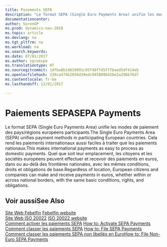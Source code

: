```yaml
---
title: Paiements SEPA
description: "Le format SEPA (Single Euro Payments Area) unifie les modes de paiement des pays/régions européens participants. Cela rend les paiements internationaux aussi faciles à traiter que les paiements nationaux. Quel que soit leur emplacement, les citoyens et les sociétés européens peuvent effectuer et recevoir des paiements en euros, dans ou au-delà des frontières nationales, avec les mêmes conditions, droits et obligations de base."
documentationcenter: 
author: SorenGP
ms.prod: dynamics-nav-2018
ms.topic: article
ms.devlang: na
ms.tgt_pltfrm: na
ms.workload: na
ms.search.keywords: 
ms.date: 07/01/2017
ms.author: sgroespe
ms.translationtype: HT
ms.sourcegitcommit: 1dfba8b14019991c95f40ffd5f7fbaed5df414eb
ms.openlocfilehash: 239ca474b2856d39edc945809b426e2a296b76d7
ms.contentlocale: fr-be
ms.lasthandoff: 12/01/2017

---
```

# <a name="sepa-payments"></a><span data-ttu-id="5c6c2-105">Paiements SEPA</span><span class="sxs-lookup"><span data-stu-id="5c6c2-105">SEPA Payments</span></span>
<span data-ttu-id="5c6c2-106">Le format SEPA (Single Euro Payments Area) unifie les modes de paiement des pays/régions européens participants.</span><span class="sxs-lookup"><span data-stu-id="5c6c2-106">The Single Euro Payments Area (SEPA) unifies payment methods in participating European countries.</span></span> <span data-ttu-id="5c6c2-107">Cela rend les paiements internationaux aussi faciles à traiter que les paiements nationaux.</span><span class="sxs-lookup"><span data-stu-id="5c6c2-107">This makes international payments as easy to process as domestic payments.</span></span> <span data-ttu-id="5c6c2-108">Quel que soit leur emplacement, les citoyens et les sociétés européens peuvent effectuer et recevoir des paiements en euros, dans ou au-delà des frontières nationales, avec les mêmes conditions, droits et obligations de base.</span><span class="sxs-lookup"><span data-stu-id="5c6c2-108">Regardless of location, European citizens and companies can make and receive payments in euros, whether within or across national borders, with the same basic conditions, rights, and obligations.</span></span>  

## <a name="see-also"></a><span data-ttu-id="5c6c2-109">Voir aussi</span><span class="sxs-lookup"><span data-stu-id="5c6c2-109">See Also</span></span>  
 <span data-ttu-id="5c6c2-110">[Site Web Febelfin](http://go.microsoft.com/fwlink/?LinkId=275119) </span><span class="sxs-lookup"><span data-stu-id="5c6c2-110">[Febelfin website](http://go.microsoft.com/fwlink/?LinkId=275119) </span></span>  
 <span data-ttu-id="5c6c2-111">[Site Web ISO 20022](http://go.microsoft.com/fwlink/?LinkId=275120) </span><span class="sxs-lookup"><span data-stu-id="5c6c2-111">[ISO 20022 website](http://go.microsoft.com/fwlink/?LinkId=275120) </span></span>  
 <span data-ttu-id="5c6c2-112">[Comment activer les paiements SEPA](how-to-activate-sepa-payments.md) </span><span class="sxs-lookup"><span data-stu-id="5c6c2-112">[How to: Activate SEPA Payments](how-to-activate-sepa-payments.md) </span></span>  
 <span data-ttu-id="5c6c2-113">[Comment classer les paiements SEPA](how-to-file-sepa-payments.md) </span><span class="sxs-lookup"><span data-stu-id="5c6c2-113">[How to: File SEPA Payments](how-to-file-sepa-payments.md) </span></span>  
 [<span data-ttu-id="5c6c2-114">Comment classer les paiements SEPA non libellés en Euro</span><span class="sxs-lookup"><span data-stu-id="5c6c2-114">How to: File Non-Euro SEPA Payments</span></span>](how-to-file-non-euro-sepa-payments.md)

